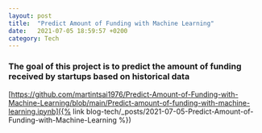 ```yaml
---
layout: post
title:  "Predict Amount of Funding with Machine Learning"
date:   2021-07-05 18:59:57 +0200
category: Tech
---
```

### The goal of this project is to predict the amount of funding received by startups based on historical data

[https://github.com/martintsai1976/Predict-Amount-of-Funding-with-Machine-Learning/blob/main/Predict-amount-of-funding-with-machine-learning.ipynb]({% link blog-tech/_posts/2021-07-05-Predict-Amount-of-Funding-with-Machine-Learning %})
